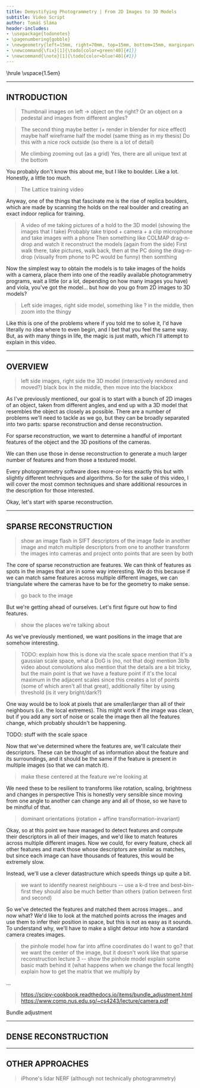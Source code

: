 ```yaml
---
title: Demystifying Photogrammetry | From 2D Images to 3D Models
subtitle: Video Script
author: Tomáš Sláma
header-includes:
- \usepackage{todonotes}
- \pagenumbering{gobble}
- \newgeometry{left=15mm, right=70mm, top=15mm, bottom=15mm, marginparwidth=60mm}
- \newcommand{\fix}[1]{\todo[color=green!40]{#1}}
- \newcommand{\note}[1]{\todo[color=blue!40]{#1}}
---
```


\hrule
\vspace{1.5em}

---
INTRODUCTION
---

> Thumbnail images on left -> object on the right? Or an object on a pedestal and images from different angles?

> The second thing maybe better (+ render in blender for nice effect)
> maybe half wireframe half the model (same thing as in my thesis)
> Do this with a nice rock outside (so there is a lot of detail)

> Me climbing zooming out (as a grid)
> Yes, there are all unique text at the bottom

You probably don't know this about me, but I like to boulder.
Like a lot.
Honestly, a little too much.

> The Lattice training video

Anyway, one of the things that fascinate me is the rise of replica boulders, which are made by scanning the holds on the real boulder and creating an exact indoor replica for training.

> A video of me taking pictures of a hold to the 3D model (showing the images that I take)
> Probably take tripod + camera + a clip microphone and take images with a phone
> Then something like COLMAP drag-n-drop and watch it reconstruct the models (again from the side)
> First walk there, take pictures, walk back, then at the PC doing the drag-n-drop (visually from phone to PC would be funny)
>   then somthing

Now the simplest way to obtain the models is to take images of the holds with a camera, place them into one of the readily available photogrammetry programs, wait a little (or a lot, depending on how many images you have) and viola, you've got the model... but how do you go from 2D images to 3D models?

> Left side images, right side model, something like ? in the middle, then zoom into the thingy

Like this is one of the problems where if you told me to solve it, I'd have literally no idea where to even begin, and I bet that you feel the same way.
But, as with many things in life, the magic is just math, which I'll attempt to explain in this video.


---
OVERVIEW
---

> left side images, right side the 3D model (interactively rendered and moved?)
> black box in the middle, then move into the blackbox

As I've previously mentioned, our goal is to start with a bunch of 2D images of an object, taken from different angles, and end up with a 3D model that resembles the object as closely as possible.
There are a number of problems we'll need to tackle as we go, but they can be broadly separated into two parts: sparse reconstruction and dense reconstruction.

For sparse reconstruction, we want to determine a handful of important features of the object and the 3D positions of the cameras.

We can then use those in dense reconstruction to generate a much larger number of features and from those a textured model.

Every photogrammetry software does more-or-less exactly this but with slightly different techniques and algorithms.
So for the sake of this video, I will cover the most common techniques and share additional resources in the description for those interested.

Okay, let's start with sparse reconstruction.


---
SPARSE RECONSTRUCTION
---

> show an image
> flash in SIFT descriptors of the image
> fade in another image and match multiple descriptors from one to another
> transform the images into cameras and project onto points that are seen by both

The core of sparse reconstruction are features.
We can think of features as spots in the images that are in some way interesting.
We do this because if we can match same features across multiple different images, we can triangulate where the cameras have to be for the geometry to make sense.

> go back to the image

But we're getting ahead of ourselves.
Let's first figure out how to find features.

> show the places we're talking about

As we've previously mentioned, we want positions in the image that are somehow interesting.

> TODO: explain how this is done via the scale space
> mention that it's a gaussian scale space, what a DoG is (no, not that dog)
> mention 3b1b video about convolutions
> also mention that the details are a bit tricky, but the main point is that we have a feature point if it's the local maximum in the adjacent scales
> since this creates a lot of points (some of which aren't all that great), additionally filter by using threshold (is it very bright/dark?)

One way would be to look at pixels that are smaller/larger than all of their neighbours (i.e. the local extremes).
This might work if the image was clean, but if you add any sort of noise or scale the image then all the features change, which probably shouldn't be happening.


TODO: stuff with the scale space

Now that we've determined where the features are, we'll calculate their descriptors.
These can be thought of as information about the feature and its surroundings, and it should be the same if the feature is present in multiple images (so that we can match it).

> make these centered at the feature we're looking at

We need these to be resilient to transforms like rotation, scaling, brightness and changes in perspective
This is honestly very sensible since moving from one angle to another can change any and all of those, so we have to be mindful of that.

> dominant orientations (rotation + affine transformation-invariant)


Okay, so at this point we have managed to detect features and compute their descriptors in all of their images, and we'd like to match features across multiple different images.
Now we could, for every feature, check all other features and mark those whose descriptors are similar as matches, but since each image can have thousands of features, this would be extremely slow.

Instead, we'll use a clever datastructure which speeds things up quite a bit.

> we want to identify nearest neighbours -- use a k-d tree and best-bin-first
> they should also be much better than others (ration between first and second)

So we've detected the features and matched them across images... and now what?
We'd like to look at the matched points across the images and use them to infer their position in space, but this is not as easy as it sounds.
To understand why, we'll have to make a slight detour into how a standard camera creates images.

> the pinhole model
> how far into affine coordinates do I want to go?
> that we want the center of the image, but it doesn't work like that
> sparse reconstruction lecture 3 -- show the pinhole model
> explain some basic math behind it (what happens when we change the focal length)
> explain how to get the matrix that we multiply by

...

> https://scipy-cookbook.readthedocs.io/items/bundle_adjustment.html
> https://www.comp.nus.edu.sg/~cs4243/lecture/camera.pdf

Bundle adjustment

---
DENSE RECONSTRUCTION
---



---
OTHER APPROACHES
---

> iPhone's lidar
> NERF (although not technically photogrammetry)
